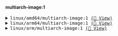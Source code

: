 #### multiarch-image:1
<pre><details><summary>linux/amd64/multiarch-image:1 <a href=https://myplatform.com/ui/packages/docker:%2F%2Fmultiarch-image/sha256__552ccb2628970ef526f13151a0269258589fc8b5701519a9c255c4dd224b9a21>(🐸 View)</a></summary>
📦 docker-local
└── 📁 multiarch-image
    ├── 📁 sha256:552ccb2628970ef526f13151a0269258589fc8b5701519a9c255c4dd224b9a21
    │   └── <a href=https://myplatform.com/ui/repos/tree/General/docker-local/multiarch-image/sha256:552ccb2628970ef526f13151a0269258589fc8b5701519a9c255c4dd224b9a21/sha256__aee9d258e62f0666e3286acca21be37d2e39f69f8dde74454b9f3cd8ef437e4e?clearFilter=true target="_blank">sha256__aee9d258e62f0666e3286acca21be37d2e39f69f8dde74454b9f3cd8ef437e4e</a>
    └── <a href=https://myplatform.com/ui/repos/tree/General/docker-local/multiarch-image/sha256__552ccb2628970ef526f13151a0269258589fc8b5701519a9c255c4dd224b9a21?clearFilter=true target="_blank">sha256__552ccb2628970ef526f13151a0269258589fc8b5701519a9c255c4dd224b9a21</a>

</details><details><summary>linux/arm64/multiarch-image:1 <a href=https://myplatform.com/ui/packages/docker:%2F%2Fmultiarch-image/sha256__bee6dc0408dfd20c01e12e644d8bc1d60ff100a8c180d6c7e85d374c13ae4f92>(🐸 View)</a></summary>
📦 docker-local
└── 📁 multiarch-image
    ├── 📁 sha256:bee6dc0408dfd20c01e12e644d8bc1d60ff100a8c180d6c7e85d374c13ae4f92
    │   └── <a href=https://myplatform.com/ui/repos/tree/General/docker-local/multiarch-image/sha256:bee6dc0408dfd20c01e12e644d8bc1d60ff100a8c180d6c7e85d374c13ae4f92/sha256__1f17f9d95f85ba55773db30ac8e6fae894831be87f5c28f2b58d17f04ef65e93?clearFilter=true target="_blank">sha256__1f17f9d95f85ba55773db30ac8e6fae894831be87f5c28f2b58d17f04ef65e93</a>
    └── <a href=https://myplatform.com/ui/repos/tree/General/docker-local/multiarch-image/sha256__bee6dc0408dfd20c01e12e644d8bc1d60ff100a8c180d6c7e85d374c13ae4f92?clearFilter=true target="_blank">sha256__bee6dc0408dfd20c01e12e644d8bc1d60ff100a8c180d6c7e85d374c13ae4f92</a>

</details><details><summary>linux/arm/multiarch-image:1 <a href=https://myplatform.com/ui/packages/docker:%2F%2Fmultiarch-image/sha256__686085b9972e0f7a432b934574e3dca27b4fa0a3d10d0ae7099010160db6d338>(🐸 View)</a></summary>
📦 docker-local
└── 📁 multiarch-image
    ├── 📁 sha256:686085b9972e0f7a432b934574e3dca27b4fa0a3d10d0ae7099010160db6d338
    │   ├── <a href=https://myplatform.com/ui/repos/tree/General/docker-local/multiarch-image/sha256:686085b9972e0f7a432b934574e3dca27b4fa0a3d10d0ae7099010160db6d338/sha256__33b5b5485e88e63d3630e5dcb008f98f102b0f980a9daa31bd976efdec7a8e4c?clearFilter=true target="_blank">sha256__33b5b5485e88e63d3630e5dcb008f98f102b0f980a9daa31bd976efdec7a8e4c</a>
    │   └── <a href=https://myplatform.com/ui/repos/tree/General/docker-local/multiarch-image/sha256:686085b9972e0f7a432b934574e3dca27b4fa0a3d10d0ae7099010160db6d338/sha256__5480d2ca1740c20ce17652e01ed2265cdc914458acd41256a2b1ccff28f2762c?clearFilter=true target="_blank">sha256__5480d2ca1740c20ce17652e01ed2265cdc914458acd41256a2b1ccff28f2762c</a>
    └── <a href=https://myplatform.com/ui/repos/tree/General/docker-local/multiarch-image/sha256__686085b9972e0f7a432b934574e3dca27b4fa0a3d10d0ae7099010160db6d338?clearFilter=true target="_blank">sha256__686085b9972e0f7a432b934574e3dca27b4fa0a3d10d0ae7099010160db6d338</a>

</details></pre>
